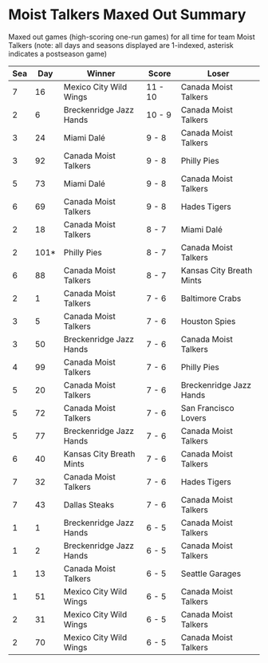 # Moist Talkers Maxed Out Summary



Maxed out games (high-scoring one-run games) for all time for team Moist Talkers (note: all days and seasons displayed are 1-indexed, asterisk indicates a postseason game)


| Sea | Day | Winner | Score | Loser | 
| ------ |------ |------ |------ |------ |
| 7 | 16 | Mexico City Wild Wings | 11 - 10 | Canada Moist Talkers | 
| 2 | 6 | Breckenridge Jazz Hands | 10 - 9 | Canada Moist Talkers | 
| 3 | 24 | Miami Dalé | 9 - 8 | Canada Moist Talkers | 
| 3 | 92 | Canada Moist Talkers | 9 - 8 | Philly Pies | 
| 5 | 73 | Miami Dalé | 9 - 8 | Canada Moist Talkers | 
| 6 | 69 | Canada Moist Talkers | 9 - 8 | Hades Tigers | 
| 2 | 18 | Canada Moist Talkers | 8 - 7 | Miami Dalé | 
| 2 | 101* | Philly Pies | 8 - 7 | Canada Moist Talkers | 
| 6 | 88 | Canada Moist Talkers | 8 - 7 | Kansas City Breath Mints | 
| 2 | 1 | Canada Moist Talkers | 7 - 6 | Baltimore Crabs | 
| 3 | 5 | Canada Moist Talkers | 7 - 6 | Houston Spies | 
| 3 | 50 | Breckenridge Jazz Hands | 7 - 6 | Canada Moist Talkers | 
| 4 | 99 | Canada Moist Talkers | 7 - 6 | Philly Pies | 
| 5 | 20 | Canada Moist Talkers | 7 - 6 | Breckenridge Jazz Hands | 
| 5 | 72 | Canada Moist Talkers | 7 - 6 | San Francisco Lovers | 
| 5 | 77 | Breckenridge Jazz Hands | 7 - 6 | Canada Moist Talkers | 
| 6 | 40 | Kansas City Breath Mints | 7 - 6 | Canada Moist Talkers | 
| 7 | 32 | Canada Moist Talkers | 7 - 6 | Hades Tigers | 
| 7 | 43 | Dallas Steaks | 7 - 6 | Canada Moist Talkers | 
| 1 | 1 | Breckenridge Jazz Hands | 6 - 5 | Canada Moist Talkers | 
| 1 | 2 | Breckenridge Jazz Hands | 6 - 5 | Canada Moist Talkers | 
| 1 | 13 | Canada Moist Talkers | 6 - 5 | Seattle Garages | 
| 1 | 51 | Mexico City Wild Wings | 6 - 5 | Canada Moist Talkers | 
| 2 | 31 | Mexico City Wild Wings | 6 - 5 | Canada Moist Talkers | 
| 2 | 70 | Mexico City Wild Wings | 6 - 5 | Canada Moist Talkers | 


